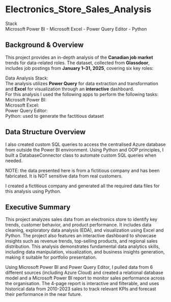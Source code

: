 # Electronics_Store_Sales_Analysis 

Stack  
Microsoft Power BI - Microsoft Excel - Power Query Editor - Python   

## Background & Overview

This project provides an in-depth analysis of the **Canadian job market** trends for data-related roles. The dataset, collected from **Glassdoor**, includes job postings from **January 1–31, 2025**, covering six key roles: 

Data Analysis Stack:  
The analysis utilizes **Power Query** for data extraction and transformation and **Excel** for visualization through an **interactive** dashboard.  
For this analysis I used the following apps to perform the following tasks:  
Microsoft Power BI:   
Microsoft Excel:  
Power Query Editor:   
Python: used to generate the factitious dataset  


## Data Structure Overview 

I also created custom SQL queries to access the centralised Azure database from outside the Power BI environment. Using Python and OOP principles, I built a DatabaseConnector class to automate custom SQL queries when needed.

NOTE: the data presented here is from a fictitious company and has been fabricated. It is NOT sensitive data from real customers.

I created a fictitious company and generated all the required data files for this analysis using Python.

## Executive Summary

This project analyzes sales data from an electronics store to identify key trends, customer behavior, and product performance. It includes data cleaning, exploratory data analysis (EDA), and visualization using Excel and Python. The project also features an interactive dashboard to showcase insights such as revenue trends, top-selling products, and regional sales distribution. This analysis demonstrates fundamental data analytics skills, including data manipulation, visualization, and business insights generation, making it suitable for portfolio presentation.

Using Microsoft Power BI and Power Query Editor, I pulled data from 6 different sources (including Azure Cloud) and created a relational database model and a Microsoft Power BI report to monitor sales performance across the organisation. The 4-page report is interactive and filterable, and uses historical data from 2010-2023 sales to track relevant KPIs and forecast their performance in the near future.
